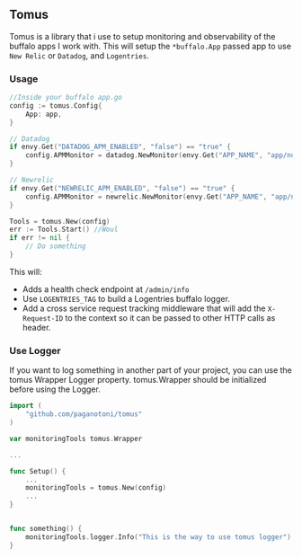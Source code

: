 ## Tomus

Tomus is a library that i use to setup monitoring and observability of the buffalo apps I work with. This will setup the `*buffalo.App` passed app to use `New Relic` or `Datadog`, and `Logentries`.

### Usage

```go
//Inside your buffalo app.go
config := tomus.Config{
    App: app,
}

// Datadog
if envy.Get("DATADOG_APM_ENABLED", "false") == "true" {
    config.APMMonitor = datadog.NewMonitor(envy.Get("APP_NAME", "app/no-name")) 
}

// Newrelic
if envy.Get("NEWRELIC_APM_ENABLED", "false") == "true" {
    config.APMMonitor = newrelic.NewMonitor(envy.Get("APP_NAME", "app/no-name"), env, licenseKey) 
}

Tools = tomus.New(config)
err := Tools.Start() //Woul
if err != nil {
    // Do something
}
```


This will:

- Adds a health check endpoint at `/admin/info`
- Use `LOGENTRIES_TAG` to build a Logentries buffalo logger.
- Add a cross service request tracking middleware that will add the `X-Request-ID` to the context so it can be passed to other HTTP calls as header.


### Use Logger

If you want to log something in another part of your project, you can use the tomus Wrapper Logger property. tomus.Wrapper should be initialized before using the Logger.

```go
import (
    "github.com/paganotoni/tomus"
)

var monitoringTools tomus.Wrapper

...

func Setup() {
    ...
    monitoringTools = tomus.New(config)
    ...
}


func something() {
    monitoringTools.logger.Info("This is the way to use tomus logger")
}

```
